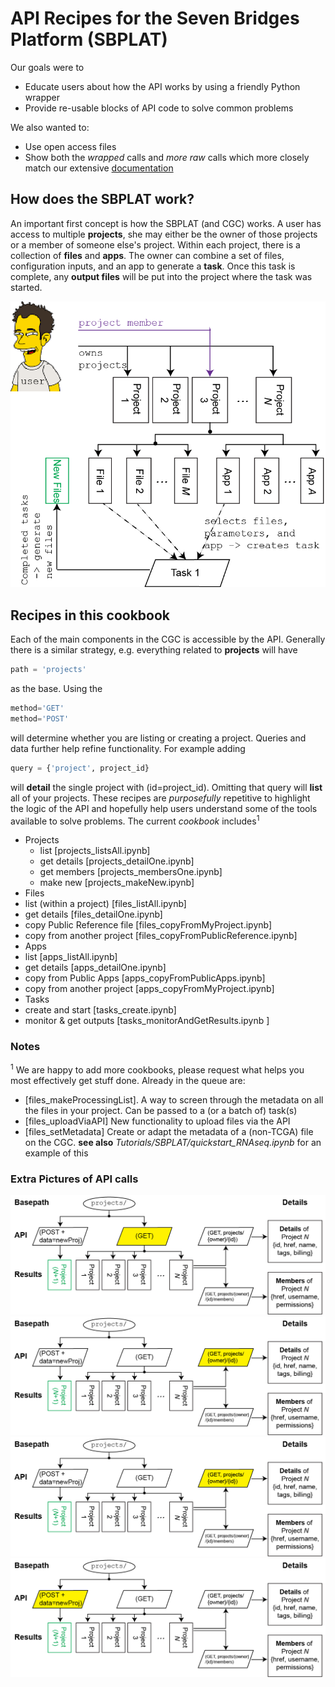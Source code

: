 # API Recipes for the Seven Bridges Platform (SBPLAT)
Our  goals were to 

* Educate users about how the API works by using a friendly Python wrapper
* Provide re-usable blocks of API code to solve common problems

We also wanted to:

* Use open access files
* Show both the _wrapped_ calls and _more raw_ calls which more closely match our extensive [documentation](http://docs.sevenbridges.com/docs/the-cgc-api)
 
## How does the SBPLAT work?
An important first concept is how the SBPLAT (and CGC) works. A user has access to multiple **projects**, she may either be the owner of those projects or a member of someone else's project. Within each project, there is a collection of **files** and **apps**. The owner can combine a set of files, configuration inputs, and an app to generate a **task**. Once this task is complete, any **output files** will be put into
the project where the task was started.

![CGC Overview](images/CGC_overview-02.png)

## Recipes in this cookbook
 
Each of the main components in the CGC is accessible by the API. Generally there is a similar strategy, e.g. everything
related to **projects** will have 
```python 
path = 'projects'  
```
as the base. Using the 
```python
method='GET'
method='POST'
```
will determine whether you are listing or creating a project. Queries and data further help refine functionality. For example adding
```python 
query = {'project', project_id}  
```
will **detail** the single project with (id=project\_id). Omitting that query will **list** all of your projects. These recipes are _purposefully_ repetitive to highlight the logic of the API and hopefully help users understand some of the tools available to solve problems. The current _cookbook_ includes<sup>1</sup>

* Projects
  * list [projects_listsAll.ipynb]
  * get details [projects_detailOne.ipynb]
  * get members [projects_membersOne.ipynb]
  * make new [projects_makeNew.ipynb]
* Files
 * list (within a project) [files_listAll.ipynb]
 * get details [files_detailOne.ipynb]
 * copy Public Reference file [files_copyFromMyProject.ipynb]
 * copy from another project [files_copyFromPublicReference.ipynb]
* Apps
 * list [apps_listAll.ipynb]
 * get details [apps_detailOne.ipynb]
 * copy from Public Apps [apps_copyFromPublicApps.ipynb]
 * copy from another project [apps_copyFromMyProject.ipynb]
* Tasks
 * create and start [tasks_create.ipynb]
 * monitor & get outputs [tasks_monitorAndGetResults.ipynb ]

### Notes
<sup>1</sup> We are happy to add more cookbooks, please request what helps you most effectively get stuff done. Already in the queue are:
 
* [files_makeProcessingList]. A way to screen through the metadata on all the files in your project. Can be passed to a (or a batch of) task(s)
* [files_uploadViaAPI] New functionality to upload files via the API
* [files_setMetadata] Create or adapt the metadata of a (non-TCGA) file on the CGC. **see also** _Tutorials/SBPLAT/quickstart_RNAseq.ipynb_ for an example of this


### Extra Pictures of API calls
![Projects LIST](images/projects_listAll-01.png)
![Project DETAIL](images/projects_getDetails-01.png)
![Project DETAIL](images/projects_getDetails-01.png)
![Project Create](images/projects_addNew-01.png)
